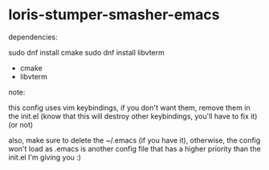 # loris-stumper-smasher-emacs


dependencies:

sudo dnf install cmake
sudo dnf install libvterm
- cmake
- libvterm


note:

this config uses vim keybindings, if you don't want them, remove them in the init.el (know that this will destroy other keybindings, you'll have to fix it)
(or not)

also, make sure to delete the ~/.emacs (if you have it), otherwise, the config won't load as .emacs is another config file that has a higher priority than the init.el I'm giving you :)
